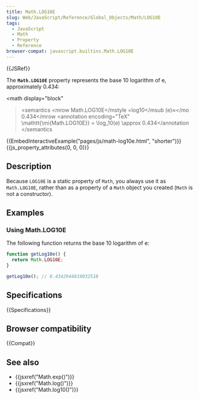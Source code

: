 ```yaml
---
title: Math.LOG10E
slug: Web/JavaScript/Reference/Global_Objects/Math/LOG10E
tags:
  - JavaScript
  - Math
  - Property
  - Reference
browser-compat: javascript.builtins.Math.LOG10E
---
```

{{JSRef}}

The **`Math.LOG10E`** property represents the base 10 logarithm of e,
approximately 0.434:

<math display="block"

> <semantics <mrow <mstyle mathvariant="monospace"><mi>Math.LOG10E</mi></mstyle
> <mo>=</mo><msub><mo lspace="0em" rspace="0em">log</mo><mn>10</mn></msub
> <mo stretchy="false">(</mo><mi>e</mi><mo stretchy="false">)</mo><mo>≈</mo
> <mn>0.434</mn></mrow <annotation encoding="TeX" \mathtt{\mi{Math.LOG10E}} =
> \log_10(e) \approx 0.434</annotation </semantics </math>

{{EmbedInteractiveExample("pages/js/math-log10e.html", "shorter")}}{{js_property_attributes(0, 0, 0)}}

## Description

Because `LOG10E` is a static property of `Math`, you always use it as
`Math.LOG10E`, rather than as a property of a `Math` object you created (`Math`
is not a constructor).

## Examples

### Using Math.LOG10E

The following function returns the base 10 logarithm of e:

```js
function getLog10e() {
  return Math.LOG10E;
}

getLog10e(); // 0.4342944819032518
```

## Specifications

{{Specifications}}

## Browser compatibility

{{Compat}}

## See also

- {{jsxref("Math.exp()")}}
- {{jsxref("Math.log()")}}
- {{jsxref("Math.log10()")}}
